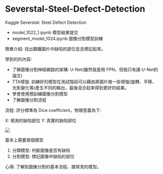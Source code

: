 # Severstal-Steel-Defect-Detection
Kaggle Severstal: Steel Defect Detection

- model_1022_1.ipynb 模型結果提交 
- segment_model_1024.ipynb 圖像分割模型訓練


簡單介紹:
找出鋼鐵圖片中缺陷的部位並且標記起來。  



學到的的內容:
- 了解圖像分割神經網路的架構: U-Net(雖然我是用 FPN，但我只有讀 U-Net的論文)
- TTA增強: 訓練好的模型在測試階段可以藉由將圖片做一些增強(旋轉、平移、光影變化等)產生不同的輸出，最後混合起來得到更好的結果。
- 學會使用預訓練圖像分割模型
- 了解圖像分割流程

流程: 
評分標準為 Dice coefficient，物理意義為下:

X: 預測的缺陷部位
Y: 真實的缺陷部位

 <img src="http://chart.googleapis.com/chart?cht=tx&chl=Dice coefficient = \cfrac {2*|X\cap Y|}{|X|+|Y|}" style="border:none;">



基本上需要兩個模型
1. 分類模型: 判斷圖像是否有缺陷
2. 分割模型: 標記圖像中缺陷的部位



心得: 了解到圖像分割的基本流程、跟常見的模型。
